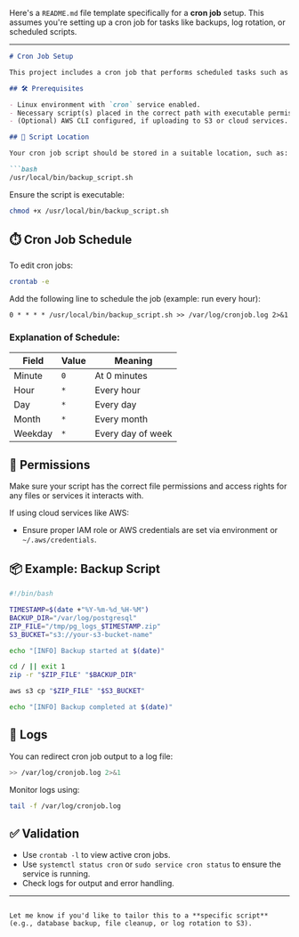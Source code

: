 Here's a `README.md` file template specifically for a **cron job** setup. This assumes you're setting up a cron job for tasks like backups, log rotation, or scheduled scripts.

---

````markdown
# Cron Job Setup

This project includes a cron job that performs scheduled tasks such as automated backups, file cleanups, or log archiving.

## 🛠 Prerequisites

- Linux environment with `cron` service enabled.
- Necessary script(s) placed in the correct path with executable permissions.
- (Optional) AWS CLI configured, if uploading to S3 or cloud services.

## 📁 Script Location

Your cron job script should be stored in a suitable location, such as:

```bash
/usr/local/bin/backup_script.sh
````

Ensure the script is executable:

```bash
chmod +x /usr/local/bin/backup_script.sh
```

## ⏱️ Cron Job Schedule

To edit cron jobs:

```bash
crontab -e
```

Add the following line to schedule the job (example: run every hour):

```cron
0 * * * * /usr/local/bin/backup_script.sh >> /var/log/cronjob.log 2>&1
```

### Explanation of Schedule:

| Field   | Value | Meaning           |
| ------- | ----- | ----------------- |
| Minute  | `0`   | At 0 minutes      |
| Hour    | `*`   | Every hour        |
| Day     | `*`   | Every day         |
| Month   | `*`   | Every month       |
| Weekday | `*`   | Every day of week |

## 🔐 Permissions

Make sure your script has the correct file permissions and access rights for any files or services it interacts with.

If using cloud services like AWS:

* Ensure proper IAM role or AWS credentials are set via environment or `~/.aws/credentials`.

## 📦 Example: Backup Script

```bash
#!/bin/bash

TIMESTAMP=$(date +"%Y-%m-%d_%H-%M")
BACKUP_DIR="/var/log/postgresql"
ZIP_FILE="/tmp/pg_logs_$TIMESTAMP.zip"
S3_BUCKET="s3://your-s3-bucket-name"

echo "[INFO] Backup started at $(date)"

cd / || exit 1
zip -r "$ZIP_FILE" "$BACKUP_DIR"

aws s3 cp "$ZIP_FILE" "$S3_BUCKET"

echo "[INFO] Backup completed at $(date)"
```

## 📜 Logs

You can redirect cron job output to a log file:

```bash
>> /var/log/cronjob.log 2>&1
```

Monitor logs using:

```bash
tail -f /var/log/cronjob.log
```

## ✅ Validation

* Use `crontab -l` to view active cron jobs.
* Use `systemctl status cron` or `sudo service cron status` to ensure the service is running.
* Check logs for output and error handling.

---

```

Let me know if you'd like to tailor this to a **specific script** (e.g., database backup, file cleanup, or log rotation to S3).
```
